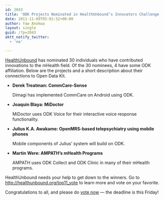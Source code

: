 ```yaml
---
id: 2043
title: 'ODK Projects Nominated in HealthUnbound’s Innovators Challenge'
date: 2011-11-09T05:01:52+00:00
author: Yaw Anokwa
layout: single
guid: /?p=2043
aktt_notify_twitter:
  - 'no'

---
```

[HealthUnbound](http://healthunbound.org/top11_vote) has nominated 30 individuals who have contributed innovations to the mHealth field. Of the 30 nominees, 4 have some ODK affiliation. Below are the projects and a short description about their connections to Open Data Kit.

  * **Derek Treatman: CommCare-Sense**
  
    Dimagi has implemented CommCare on Android using ODK.
  * **Joaquin Blaya: MiDoctor**
  
    MiDoctor uses ODK Voice for their interactive voice response functionality.
  * **Julius K.A. Awakame: OpenMRS-based telepsychiatry using mobile phones**
  
    Mobile components of Julius’ system will build on ODK.
  * **Martin Were: AMPATH’s mHealth Programs**
  
    AMPATH uses ODK Collect and ODK Clinic in many of their mHealth programs.

HealthUnbound needs your help to get down to the winners. Go to <http://healthunbound.org/top11_vote> to learn more and vote on your favorite.

Congratulations to all, and please do [vote now](http://healthunbound.org/top11_vote) &#8212; the deadline is this Friday!
